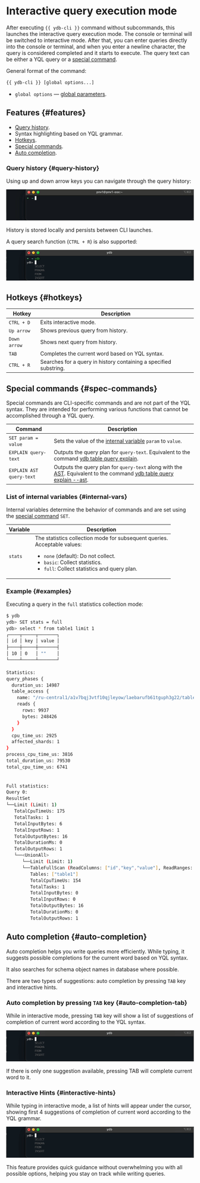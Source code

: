 # Interactive query execution mode

After executing `{{ ydb-cli }}` command without subcommands, this launches the interactive query execution mode. The console or terminal will be switched to interactive mode. After that, you can enter queries directly into the console or terminal, and when you enter a newline character, the query is considered completed and it starts to execute. The query text can be either a YQL query or a [special command](#spec-commands).

General format of the command:

```bash
{{ ydb-cli }} [global options...]
```

* `global options` — [global parameters](commands/global-options.md).

## Features {#features}
* [Query history](#query-history).
* Syntax highlighting based on YQL grammar.
* [Hotkeys](#hotkeys).
* [Special commands](#spec-commands).
* [Auto completion](#auto-completion).

### Query history {#query-history}

Using up and down arrow keys you can navigate through the query history:

![History](_assets/history.gif)

History is stored locally and persists between CLI launches.

A query search function (`CTRL + R`) is also supported:

![Search](_assets/history-search.gif)

## Hotkeys {#hotkeys}

| Hotkey        | Description                                                               |
|---------------|---------------------------------------------------------------------------|
| `CTRL + D`    | Exits interactive mode.                                                   |
| `Up arrow`    | Shows previous query from history.                                        |
| `Down arrow`  | Shows next query from history.                                            |
| `TAB`         | Completes the current word based on YQL syntax.                          |
| `CTRL + R`    | Searches for a query in history containing a specified substring.         |

## Special commands {#spec-commands}

Special commands are CLI-specific commands and are not part of the YQL syntax. They are intended for performing various functions that cannot be accomplished through a YQL query.

| Command                  | Description                                                                                                                                                                      |
|--------------------------|----------------------------------------------------------------------------------------------------------------------------------------------------------------------------------|
| `SET param = value`      | Sets the value of the [internal variable](#internal-vars) `param` to `value`.                                                                                                    |
| `EXPLAIN query-text`     | Outputs the query plan for `query-text`. Equivalent to the command [ydb table query explain](commands/explain-plan.md#explain-plan).                                             |
| `EXPLAIN AST query-text` | Outputs the query plan for `query-text` along with the [AST](commands/explain-plan.md). Equivalent to the command [ydb table query explain --ast](commands/explain-plan.md#ast). |

### List of internal variables {#internal-vars}

Internal variables determine the behavior of commands and are set using the [special command](#spec-commands) `SET`.

| Variable | Description |
|----------|---|
| `stats`  | The statistics collection mode for subsequent queries.<br/>Acceptable values:<ul><li>`none` (default): Do not collect.</li><li>`basic`: Collect statistics.</li><li>`full`: Collect statistics and query plan.</li></ul> |

### Example {#examples}

Executing a query in the `full` statistics collection mode:

```bash
$ ydb
ydb> SET stats = full
ydb> select * from table1 limit 1
┌────┬─────┬───────┐
│ id │ key │ value │
├────┼─────┼───────┤
│ 10 │ 0   │ ""    │
└────┴─────┴───────┘

Statistics:
query_phases {
  duration_us: 14987
  table_access {
    name: "/ru-central1/a1v7bqj3vtf10qjleyow/laebarufb61tguph3g22/table1"
    reads {
      rows: 9937
      bytes: 248426
    }
  }
  cpu_time_us: 2925
  affected_shards: 1
}
process_cpu_time_us: 3816
total_duration_us: 79530
total_cpu_time_us: 6741


Full statistics:
Query 0:
ResultSet
└──Limit (Limit: 1)
   TotalCpuTimeUs: 175
   TotalTasks: 1
   TotalInputBytes: 6
   TotalInputRows: 1
   TotalOutputBytes: 16
   TotalDurationMs: 0
   TotalOutputRows: 1
   └──<UnionAll>
      └──Limit (Limit: 1)
      └──TableFullScan (ReadColumns: ["id","key","value"], ReadRanges: ["key (-∞, +∞)"], Table: impex_table)
         Tables: ["table1"]
         TotalCpuTimeUs: 154
         TotalTasks: 1
         TotalInputBytes: 0
         TotalInputRows: 0
         TotalOutputBytes: 16
         TotalDurationMs: 0
         TotalOutputRows: 1
```

## Auto completion {#auto-completion}

Auto completion helps you write queries more efficiently. While typing, it suggests possible completions for the current word based on YQL syntax.

It also searches for schema object names in database where possible.

There are two types of suggestions: auto completion by pressing `TAB` key and interactive hints.

### Auto completion by pressing `TAB` key {#auto-completion-tab}

While in interactive mode, pressing `TAB` key will show a list of suggestions of completion of current word according to the YQL syntax.

![Auto completion](_assets/candidates.gif)

If there is only one suggestion available, pressing TAB will complete current word to it.

### Interactive Hints {#interactive-hints}

While typing in interactive mode, a list of hints will appear under the cursor, showing first 4 suggestions of completion of current word according to the YQL grammar.

![Interactive hints](_assets/hints.gif)

This feature provides quick guidance without overwhelming you with all possible options, helping you stay on track while writing queries.

